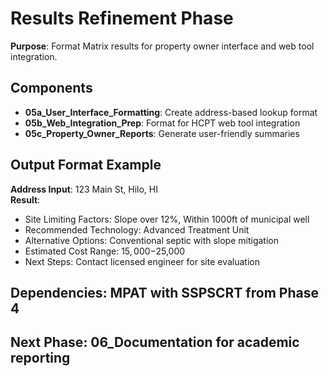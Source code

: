 # Results Refinement Phase

**Purpose**: Format Matrix results for property owner interface and web tool integration.

## Components
- **05a_User_Interface_Formatting**: Create address-based lookup format
- **05b_Web_Integration_Prep**: Format for HCPT web tool integration  
- **05c_Property_Owner_Reports**: Generate user-friendly summaries

## Output Format Example
**Address Input**: 123 Main St, Hilo, HI  
**Result**:
- Site Limiting Factors: Slope over 12%, Within 1000ft of municipal well
- Recommended Technology: Advanced Treatment Unit
- Alternative Options: Conventional septic with slope mitigation
- Estimated Cost Range: $15,000-$25,000
- Next Steps: Contact licensed engineer for site evaluation

## Dependencies: MPAT with SSPSCRT from Phase 4
## Next Phase: 06_Documentation for academic reporting
